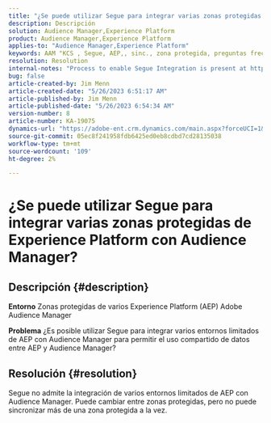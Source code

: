 ```yaml
---
title: "¿Se puede utilizar Segue para integrar varias zonas protegidas de Experience Platform con Audience Manager?"
description: Descripción
solution: Audience Manager,Experience Platform
product: Audience Manager,Experience Platform
applies-to: "Audience Manager,Experience Platform"
keywords: AAM "KCS , Segue, AEP,, sinc., zona protegida, preguntas frecuentes, integrar varias zonas protegidas de Experience Platform, Adobe Audience Manager, Adobe Experience Platform"
resolution: Resolution
internal-notes: "Process to enable Segue Integration is present at https://wiki.corp.adobe.com/pages/viewpage.action?spaceKey=supportdelivery&title=AEP+Segments+not+Populating+in+AAM internal link."
bug: false
article-created-by: Jim Menn
article-created-date: "5/26/2023 6:51:17 AM"
article-published-by: Jim Menn
article-published-date: "5/26/2023 6:54:34 AM"
version-number: 8
article-number: KA-19075
dynamics-url: "https://adobe-ent.crm.dynamics.com/main.aspx?forceUCI=1&pagetype=entityrecord&etn=knowledgearticle&id=9f488cb4-91fb-ed11-8849-6045bd0065b6"
source-git-commit: 05ec8f241958fdb6425ed0eb8cdbd7cd28135038
workflow-type: tm+mt
source-wordcount: '109'
ht-degree: 2%

---
```


# ¿Se puede utilizar Segue para integrar varias zonas protegidas de Experience Platform con Audience Manager?

## Descripción {#description}


<b>Entorno</b>
Zonas protegidas de varios Experience Platform (AEP) Adobe Audience Manager

<b>Problema</b>
¿Es posible utilizar Segue para integrar varios entornos limitados de AEP con Audience Manager para permitir el uso compartido de datos entre AEP y Audience Manager?


## Resolución {#resolution}


Segue no admite la integración de varios entornos limitados de AEP con Audience Manager. Puede cambiar entre zonas protegidas, pero no puede sincronizar más de una zona protegida a la vez.


